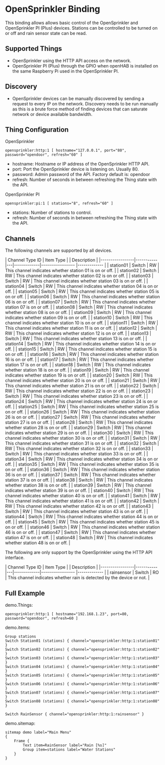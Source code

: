 # OpenSprinkler Binding

This binding allows allows basic control of the OpenSprinkler and OpenSprinkler PI (Plus) devices. Stations can be controlled to be turned on or off and rain sensor state can be read.

## Supported Things

* OpenSprinkler using the HTTP API access on the network.
* OpenSprinkler PI (Plus) through the GPIO when openHAB is installed on the same Raspberry Pi used in the OpenSprinkler PI.

## Discovery

* OpenSprinkler devices can be manually discovered by sending a request to every IP on the network. Discovery needs to be run manually as this is a brute force method of finding devices that can saturate network or device available bandwidth.

## Thing Configuration

OpenSprinkler

```
opensprinkler:http:1 [ hostname="127.0.0.1", port="80", password="opendoor", refresh="60" ]
```

- hostname: Hostname or IP address of the OpenSprinkler HTTP API.
- port: Port the OpenSprinkler device is listening on. Usually 80.
- password: Admin password of the API. Factory default is: opendoor
- refresh: Number of seconds in between refreshing the Thing state with the API.

OpenSprinkler PI

```
opensprinkler:pi:1 [ stations="8", refresh="60" ]
```

- stations: Number of stations to control.
- refresh: Number of seconds in between refreshing the Thing state with the API.

## Channels

The following channels are supported by all devices.

| Channel Type ID | Item Type |   | Description |
|-----------------|-----------|---|-------------|----------------- |------------- |
| station01 | Switch | RW | This channel indicates whether station 01 is on or off. |
| station02 | Switch | RW | This channel indicates whether station 02 is on or off. |
| station03 | Switch | RW | This channel indicates whether station 03 is on or off. |
| station04 | Switch | RW | This channel indicates whether station 04 is on or off. |
| station05 | Switch | RW | This channel indicates whether station 05 is on or off. |
| station06 | Switch | RW | This channel indicates whether station 06 is on or off. |
| station07 | Switch | RW | This channel indicates whether station 07 is on or off. |
| station08 | Switch | RW | This channel indicates whether station 08 is on or off. |
| station09 | Switch | RW | This channel indicates whether station 09 is on or off. |
| station10 | Switch | RW | This channel indicates whether station 10 is on or off. |
| station11 | Switch | RW | This channel indicates whether station 11 is on or off. |
| station12 | Switch | RW | This channel indicates whether station 12 is on or off. |
| station13 | Switch | RW | This channel indicates whether station 13 is on or off. |
| station14 | Switch | RW | This channel indicates whether station 14 is on or off. |
| station15 | Switch | RW | This channel indicates whether station 15 is on or off. |
| station16 | Switch | RW | This channel indicates whether station 16 is on or off. |
| station17 | Switch | RW | This channel indicates whether station 17 is on or off. |
| station18 | Switch | RW | This channel indicates whether station 18 is on or off. |
| station19 | Switch | RW | This channel indicates whether station 19 is on or off. |
| station20 | Switch | RW | This channel indicates whether station 20 is on or off. |
| station21 | Switch | RW | This channel indicates whether station 21 is on or off. |
| station22 | Switch | RW | This channel indicates whether station 22 is on or off. |
| station23 | Switch | RW | This channel indicates whether station 23 is on or off. |
| station24 | Switch | RW | This channel indicates whether station 24 is on or off. |
| station25 | Switch | RW | This channel indicates whether station 25 is on or off. |
| station26 | Switch | RW | This channel indicates whether station 26 is on or off. |
| station27 | Switch | RW | This channel indicates whether station 27 is on or off. |
| station28 | Switch | RW | This channel indicates whether station 28 is on or off. |
| station29 | Switch | RW | This channel indicates whether station 29 is on or off. |
| station30 | Switch | RW | This channel indicates whether station 30 is on or off. |
| station31 | Switch | RW | This channel indicates whether station 31 is on or off. |
| station32 | Switch | RW | This channel indicates whether station 32 is on or off. |
| station33 | Switch | RW | This channel indicates whether station 33 is on or off. |
| station34 | Switch | RW | This channel indicates whether station 34 is on or off. |
| station35 | Switch | RW | This channel indicates whether station 35 is on or off. |
| station36 | Switch | RW | This channel indicates whether station 36 is on or off. |
| station37 | Switch | RW | This channel indicates whether station 37 is on or off. |
| station38 | Switch | RW | This channel indicates whether station 38 is on or off. |
| station39 | Switch | RW | This channel indicates whether station 39 is on or off. |
| station40 | Switch | RW | This channel indicates whether station 40 is on or off. |
| station41 | Switch | RW | This channel indicates whether station 41 is on or off. |
| station42 | Switch | RW | This channel indicates whether station 42 is on or off. |
| station43 | Switch | RW | This channel indicates whether station 43 is on or off. |
| station44 | Switch | RW | This channel indicates whether station 44 is on or off. |
| station45 | Switch | RW | This channel indicates whether station 45 is on or off. |
| station46 | Switch | RW | This channel indicates whether station 46 is on or off. |
| station47 | Switch | RW | This channel indicates whether station 47 is on or off. |
| station48 | Switch | RW | This channel indicates whether station 48 is on or off. |

The following are only support by the OpenSprinkler using the HTTP API interface.

| Channel Type ID | Item Type |   | Description |
|-----------------|-----------|---|-------------|----------------- |------------- |
| rainsensor | Switch | RO | This channel indicates whether rain is detected by the device or not. |

## Full Example

demo.Things:

```
opensprinkler:http:1 [ hostname="192.168.1.23", port=80, password="opendoor", refresh=60 ]
```

demo.items:
```
Group stations
Switch Station01 (stations) { channel="opensprinkler:http:1:station01" }
Switch Station02 (stations) { channel="opensprinkler:http:1:station02" }
Switch Station03 (stations) { channel="opensprinkler:http:1:station03" }
Switch Station04 (stations) { channel="opensprinkler:http:1:station04" }
Switch Station05 (stations) { channel="opensprinkler:http:1:station05" }
Switch Station06 (stations) { channel="opensprinkler:http:1:station06" }
Switch Station07 (stations) { channel="opensprinkler:http:1:station07" }
Switch Station08 (stations) { channel="opensprinkler:http:1:station08" }

Switch RainSensor { channel="opensprinkler:http:1:rainsensor" }
```

demo.sitemap:
```
sitemap demo label="Main Menu"
{
    Frame {
        Text item=RainSensor label="Rain [%s]"
        Group item=stations label="Water Stations"
    }
}
```